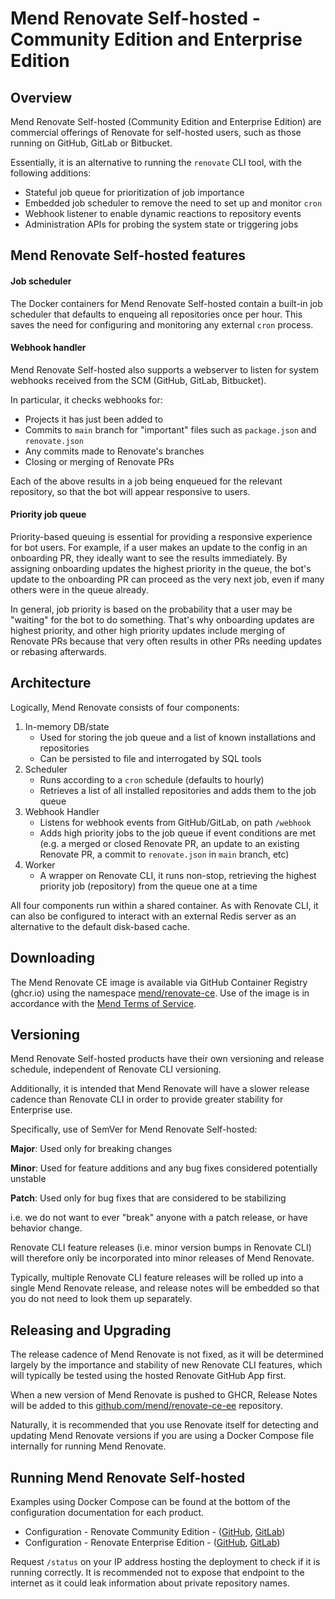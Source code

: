 # Mend Renovate Self-hosted - Community Edition and Enterprise Edition

## Overview

Mend Renovate Self-hosted (Community Edition and Enterprise Edition) are commercial offerings of Renovate for self-hosted users, such as those running on GitHub, GitLab or Bitbucket.

Essentially, it is an alternative to running the `renovate` CLI tool, with the following additions:

- Stateful job queue for prioritization of job importance
- Embedded job scheduler to remove the need to set up and monitor `cron`
- Webhook listener to enable dynamic reactions to repository events
- Administration APIs for probing the system state or triggering jobs

## Mend Renovate Self-hosted features

#### Job scheduler

The Docker containers for Mend Renovate Self-hosted contain a built-in job scheduler that defaults to enqueing all repositories once per hour.
This saves the need for configuring and monitoring any external `cron` process.

#### Webhook handler

Mend Renovate Self-hosted also supports a webserver to listen for system webhooks received from the SCM (GitHub, GitLab, Bitbucket).

In particular, it checks webhooks for:

- Projects it has just been added to
- Commits to `main` branch for "important" files such as `package.json` and `renovate.json`
- Any commits made to Renovate's branches
- Closing or merging of Renovate PRs

Each of the above results in a job being enqueued for the relevant repository, so that the bot will appear responsive to users.

#### Priority job queue

Priority-based queuing is essential for providing a responsive experience for bot users.
For example, if a user makes an update to the config in an onboarding PR, they ideally want to see the results immediately.
By assigning onboarding updates the highest priority in the queue, the bot's update to the onboarding PR can proceed as the very next job, even if many others were in the queue already.

In general, job priority is based on the probability that a user may be "waiting" for the bot to do something.
That's why onboarding updates are highest priority, and other high priority updates include merging of Renovate PRs because that very often results in other PRs needing updates or rebasing afterwards.

## Architecture

Logically, Mend Renovate consists of four components:

1.  In-memory DB/state
    - Used for storing the job queue and a list of known installations and repositories
    - Can be persisted to file and interrogated by SQL tools
2.  Scheduler
    - Runs according to a `cron` schedule (defaults to hourly)
    - Retrieves a list of all installed repositories and adds them to the job queue
3.  Webhook Handler
    - Listens for webhook events from GitHub/GitLab, on path `/webhook`
    - Adds high priority jobs to the job queue if event conditions are met (e.g. a merged or closed Renovate PR, an update to an existing Renovate PR, a commit to `renovate.json` in `main` branch, etc)
4.  Worker
    - A wrapper on Renovate CLI, it runs non-stop, retrieving the highest priority job (repository) from the queue one at a time

All four components run within a shared container.
As with Renovate CLI, it can also be configured to interact with an external Redis server as an alternative to the default disk-based cache.

## Downloading

The Mend Renovate CE image is available via GitHub Container Registry (ghcr.io) using the namespace [mend/renovate-ce](https://ghcr.io/mend/renovate-ce).
Use of the image is in accordance with the [Mend Terms of Service](https://www.mend.io/terms-of-service/).

## Versioning

Mend Renovate Self-hosted products have their own versioning and release schedule, independent of Renovate CLI versioning.

Additionally, it is intended that Mend Renovate will have a slower release cadence than Renovate CLI in order to provide greater stability for Enterprise use.

Specifically, use of SemVer for Mend Renovate Self-hosted:

**Major**: Used only for breaking changes

**Minor**: Used for feature additions and any bug fixes considered potentially unstable

**Patch**: Used only for bug fixes that are considered to be stabilizing

i.e. we do not want to ever "break" anyone with a patch release, or have behavior change.

Renovate CLI feature releases (i.e. minor version bumps in Renovate CLI) will therefore only be incorporated into minor releases of Mend Renovate.

Typically, multiple Renovate CLI feature releases will be rolled up into a single Mend Renovate release, and release notes will be embedded so that you do not need to look them up separately.

## Releasing and Upgrading

The release cadence of Mend Renovate is not fixed, as it will be determined largely by the importance and stability of new Renovate CLI features, which will typically be tested using the hosted Renovate GitHub App first.

When a new version of Mend Renovate is pushed to GHCR, Release Notes will be added to this [github.com/mend/renovate-ce-ee](https://github.com/mend/renovate-ce-ee) repository.

Naturally, it is recommended that you use Renovate itself for detecting and updating Mend Renovate versions if you are using a Docker Compose file internally for running Mend Renovate.

## Running Mend Renovate Self-hosted

Examples using Docker Compose can be found at the bottom of the configuration documentation for each product.
- Configuration - Renovate Community Edition - ([GitHub](./configure-renovate-ce-github.md), [GitLab](./configure-renovate-ce-gitlab.md))
- Configuration - Renovate Enterprise Edition - ([GitHub](./configure-renovate-ee-github.md), [GitLab](./configure-renovate-ee-gitlab.md))

Request `/status` on your IP address hosting the deployment to check if it is running correctly.
It is recommended not to expose that endpoint to the internet as it could leak information about private repository names.
